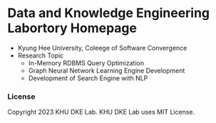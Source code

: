 # Data and Knowledge Engineering Labortory Homepage
- Kyung Hee University, Coleege of Software Convergence
- Research Topic
    - In-Memory RDBMS Query Optimization
    - Graph Neural Network Learning Engine Development
    - Development of Search Engine with NLP

### License
Copyright 2023 KHU DKE Lab.
KHU DKE Lab uses MIT License.